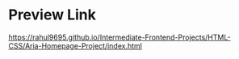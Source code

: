 # Preview Link

https://rahul9695.github.io/Intermediate-Frontend-Projects/HTML-CSS/Aria-Homepage-Project/index.html

